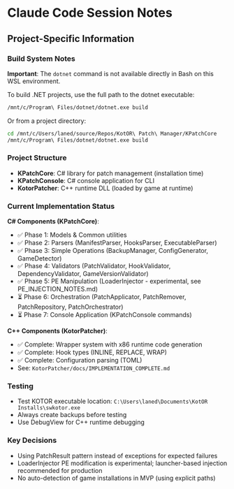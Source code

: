 # Claude Code Session Notes

## Project-Specific Information

### Build System Notes

**Important**: The `dotnet` command is not available directly in Bash on this WSL environment.

To build .NET projects, use the full path to the dotnet executable:
```bash
/mnt/c/Program\ Files/dotnet/dotnet.exe build
```

Or from a project directory:
```bash
cd /mnt/c/Users/laned/source/Repos/KotOR\ Patch\ Manager/KPatchCore
/mnt/c/Program\ Files/dotnet/dotnet.exe build
```

### Project Structure

- **KPatchCore**: C# library for patch management (installation time)
- **KPatchConsole**: C# console application for CLI
- **KotorPatcher**: C++ runtime DLL (loaded by game at runtime)

### Current Implementation Status

**C# Components (KPatchCore)**:
- ✅ Phase 1: Models & Common utilities
- ✅ Phase 2: Parsers (ManifestParser, HooksParser, ExecutableParser)
- ✅ Phase 3: Simple Operations (BackupManager, ConfigGenerator, GameDetector)
- ✅ Phase 4: Validators (PatchValidator, HookValidator, DependencyValidator, GameVersionValidator)
- ✅ Phase 5: PE Manipulation (LoaderInjector - experimental, see PE_INJECTION_NOTES.md)
- ⏳ Phase 6: Orchestration (PatchApplicator, PatchRemover, PatchRepository, PatchOrchestrator)
- ⏳ Phase 7: Console Application (KPatchConsole commands)

**C++ Components (KotorPatcher)**:
- ✅ Complete: Wrapper system with x86 runtime code generation
- ✅ Complete: Hook types (INLINE, REPLACE, WRAP)
- ✅ Complete: Configuration parsing (TOML)
- See: `KotorPatcher/docs/IMPLEMENTATION_COMPLETE.md`

### Testing

- Test KOTOR executable location: `C:\Users\laned\Documents\KotOR Installs\swkotor.exe`
- Always create backups before testing
- Use DebugView for C++ runtime debugging

### Key Decisions

- Using PatchResult pattern instead of exceptions for expected failures
- LoaderInjector PE modification is experimental; launcher-based injection recommended for production
- No auto-detection of game installations in MVP (using explicit paths)
